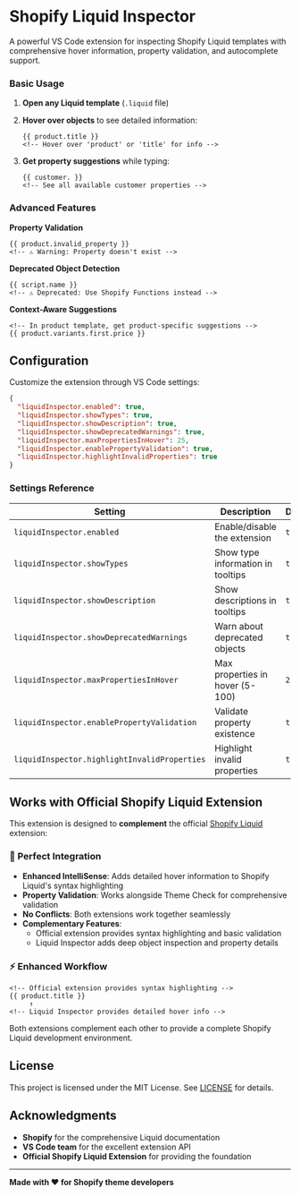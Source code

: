 # Shopify Liquid Inspector

A powerful VS Code extension for inspecting Shopify Liquid templates with comprehensive hover information, property validation, and autocomplete support.

### Basic Usage

1. **Open any Liquid template** (`.liquid` file)
2. **Hover over objects** to see detailed information:

   ```liquid
   {{ product.title }}
   <!-- Hover over 'product' or 'title' for info -->
   ```

3. **Get property suggestions** while typing:

   ```liquid
   {{ customer. }}
   <!-- See all available customer properties -->
   ```

### Advanced Features

**Property Validation**

```liquid
{{ product.invalid_property }}
<!-- ⚠️ Warning: Property doesn't exist -->
```

**Deprecated Object Detection**

```liquid
{{ script.name }}
<!-- ⚠️ Deprecated: Use Shopify Functions instead -->
```

**Context-Aware Suggestions**

```liquid
<!-- In product template, get product-specific suggestions -->
{{ product.variants.first.price }}
```

## Configuration

Customize the extension through VS Code settings:

```json
{
  "liquidInspector.enabled": true,
  "liquidInspector.showTypes": true,
  "liquidInspector.showDescription": true,
  "liquidInspector.showDeprecatedWarnings": true,
  "liquidInspector.maxPropertiesInHover": 25,
  "liquidInspector.enablePropertyValidation": true,
  "liquidInspector.highlightInvalidProperties": true
}
```

### Settings Reference

| Setting | Description | Default |
|---------|-------------|---------|
| `liquidInspector.enabled` | Enable/disable the extension | `true` |
| `liquidInspector.showTypes` | Show type information in tooltips | `true` |
| `liquidInspector.showDescription` | Show descriptions in tooltips | `true` |
| `liquidInspector.showDeprecatedWarnings` | Warn about deprecated objects | `true` |
| `liquidInspector.maxPropertiesInHover` | Max properties in hover (5-100) | `25` |
| `liquidInspector.enablePropertyValidation` | Validate property existence | `true` |
| `liquidInspector.highlightInvalidProperties` | Highlight invalid properties | `true` |

## Works with Official Shopify Liquid Extension

This extension is designed to **complement** the official [Shopify Liquid](https://marketplace.visualstudio.com/items?itemName=Shopify.theme-check-vscode) extension:

### 🤝 Perfect Integration

- **Enhanced IntelliSense**: Adds detailed hover information to Shopify Liquid's syntax highlighting
- **Property Validation**: Works alongside Theme Check for comprehensive validation
- **No Conflicts**: Both extensions work together seamlessly
- **Complementary Features**:
  - Official extension provides syntax highlighting and basic validation
  - Liquid Inspector adds deep object inspection and property details

### ⚡ Enhanced Workflow

```liquid
<!-- Official extension provides syntax highlighting -->
{{ product.title }}
     ↑
<!-- Liquid Inspector provides detailed hover info -->
```

Both extensions complement each other to provide a complete Shopify Liquid development environment.

## License

This project is licensed under the MIT License. See [LICENSE](LICENSE) for details.

## Acknowledgments

- **Shopify** for the comprehensive Liquid documentation
- **VS Code team** for the excellent extension API
- **Official Shopify Liquid Extension** for providing the foundation

---

**Made with ❤️ for Shopify theme developers**
